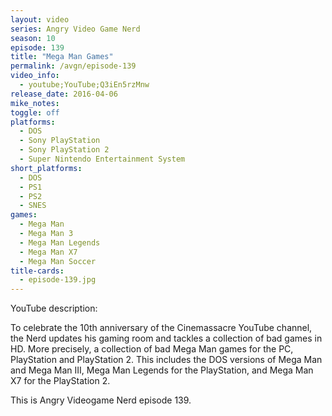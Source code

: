 ```yaml
---
layout: video
series: Angry Video Game Nerd
season: 10
episode: 139
title: "Mega Man Games"
permalink: /avgn/episode-139
video_info:
  - youtube;YouTube;Q3iEn5rzMnw
release_date: 2016-04-06
mike_notes:
toggle: off
platforms:
  - DOS
  - Sony PlayStation
  - Sony PlayStation 2
  - Super Nintendo Entertainment System
short_platforms:
  - DOS
  - PS1
  - PS2
  - SNES
games:
  - Mega Man
  - Mega Man 3
  - Mega Man Legends
  - Mega Man X7
  - Mega Man Soccer
title-cards:
  - episode-139.jpg
---
```


<p class="yt-description">YouTube description:</p>

To celebrate the 10th anniversary of the Cinemassacre YouTube channel, the Nerd updates his gaming room and tackles a collection of bad games in HD. More precisely, a collection of bad Mega Man games for the PC, PlayStation and PlayStation 2. This includes the DOS versions of Mega Man and Mega Man III, Mega Man Legends for the PlayStation, and Mega Man X7 for the PlayStation 2.

This is Angry Videogame Nerd episode 139.